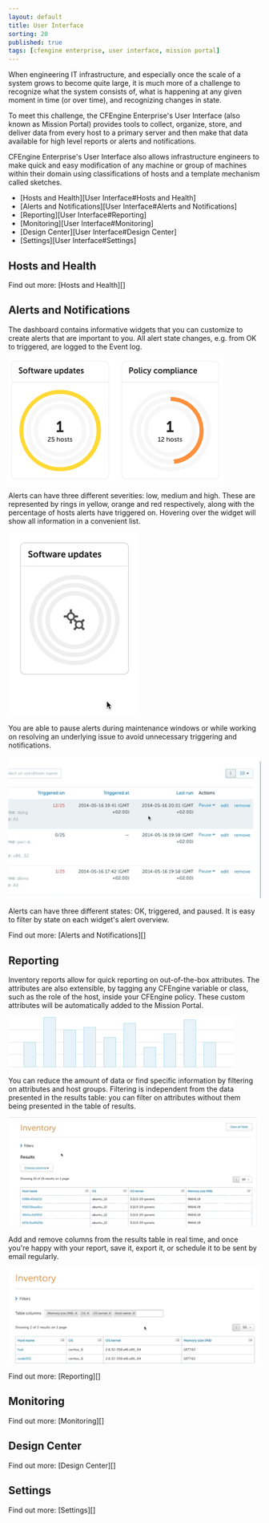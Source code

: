 ```yaml
---
layout: default
title: User Interface
sorting: 20
published: true
tags: [cfengine enterprise, user interface, mission portal]
---
```


When engineering IT infrastructure, and especially once the scale of a system grows to become quite large, it is much more of a challenge to recognize what the system consists of, what is happening at any given moment in time (or over time), and recognizing changes in state.

To meet this challenge, the CFEngine Enterprise's User Interface (also known as Mission Portal) provides tools to collect, organize, store, and deliver data from every host to a primary server and then make that data available for high level reports or alerts and notifications.

CFEngine Enterprise's User Interface also allows infrastructure engineers to make quick and easy modification of any machine or group of machines within their domain using classifications of hosts and a template mechanism called sketches.

* [Hosts and Health][User Interface#Hosts and Health]
* [Alerts and Notifications][User Interface#Alerts and Notifications]
* [Reporting][User Interface#Reporting]
* [Monitoring][User Interface#Monitoring]
* [Design Center][User Interface#Design Center]
* [Settings][User Interface#Settings]

## Hosts and Health ##

Find out more: [Hosts and Health][]


## Alerts and Notifications ##

The dashboard contains informative widgets that you can customize to create alerts that are important to you. All alert state changes, e.g. from OK to triggered, are logged to the Event log.

![Enterprise UI Alerts](welcome_2nd_screen.png)


Alerts can have three different severities: low, medium and high. These are represented by rings in yellow, orange and red respectively, along with the percentage of hosts alerts have triggered on. Hovering over the widget will show all information in a convenient list.

![Enterprise UI Alerts](widget_1.gif)


You are able to pause alerts during maintenance windows or while working on resolving an underlying issue to avoid unnecessary triggering and notifications.

![Enterprise UI Alerts](pause_alerts.gif)

Alerts can have three different states: OK, triggered, and paused. It is easy to filter by state on each widget's alert overview.

Find out more: [Alerts and Notifications][]

## Reporting ##

Inventory reports allow for quick reporting on out-of-the-box attributes. The attributes are also extensible, by tagging any CFEngine variable or class, such as the role of the host, inside your CFEngine policy. These custom attributes will be automatically added to the Mission Portal.

![Enterprise UI Reporting](inventory-hover.png)

You can reduce the amount of data or find specific information by filtering on attributes and host groups. Filtering is independent from the data presented in the results table: you can filter on attributes without them being presented in the table of results.

![Enterprise UI Reporting](inventory_filter.gif)

Add and remove columns from the results table in real time, and once you're happy with your report, save it, export it, or schedule it to be sent by email regularly.

![Enterprise API Overview](add_columns.gif)

Find out more: [Reporting][]

## Monitoring ##	

Find out more: [Monitoring][]

## Design Center ##

Find out more: [Design Center][]

## Settings ##

Find out more: [Settings][]


